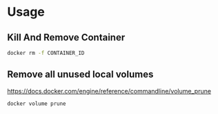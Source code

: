 # Usage

## Kill And Remove Container

``` bash
docker rm -f CONTAINER_ID
```

## Remove all unused local volumes
https://docs.docker.com/engine/reference/commandline/volume_prune

```bash
docker volume prune
```
